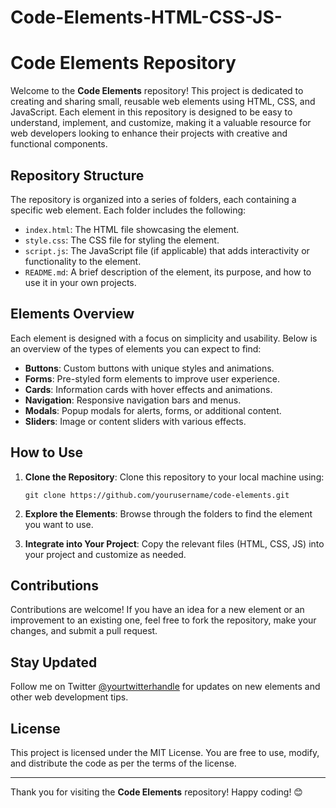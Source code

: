 # Code-Elements-HTML-CSS-JS-
# Code Elements Repository

Welcome to the **Code Elements** repository! This project is dedicated to creating and sharing small, reusable web elements using HTML, CSS, and JavaScript. Each element in this repository is designed to be easy to understand, implement, and customize, making it a valuable resource for web developers looking to enhance their projects with creative and functional components.

## Repository Structure

The repository is organized into a series of folders, each containing a specific web element. Each folder includes the following:

- `index.html`: The HTML file showcasing the element.
- `style.css`: The CSS file for styling the element.
- `script.js`: The JavaScript file (if applicable) that adds interactivity or functionality to the element.
- `README.md`: A brief description of the element, its purpose, and how to use it in your own projects.

## Elements Overview

Each element is designed with a focus on simplicity and usability. Below is an overview of the types of elements you can expect to find:

- **Buttons**: Custom buttons with unique styles and animations.
- **Forms**: Pre-styled form elements to improve user experience.
- **Cards**: Information cards with hover effects and animations.
- **Navigation**: Responsive navigation bars and menus.
- **Modals**: Popup modals for alerts, forms, or additional content.
- **Sliders**: Image or content sliders with various effects.

## How to Use

1. **Clone the Repository**: Clone this repository to your local machine using:
   ```
   git clone https://github.com/yourusername/code-elements.git
   ```

2. **Explore the Elements**: Browse through the folders to find the element you want to use.

3. **Integrate into Your Project**: Copy the relevant files (HTML, CSS, JS) into your project and customize as needed.

## Contributions

Contributions are welcome! If you have an idea for a new element or an improvement to an existing one, feel free to fork the repository, make your changes, and submit a pull request.

## Stay Updated

Follow me on Twitter [@yourtwitterhandle](https://twitter.com/yourtwitterhandle) for updates on new elements and other web development tips.

## License

This project is licensed under the MIT License. You are free to use, modify, and distribute the code as per the terms of the license.

---

Thank you for visiting the **Code Elements** repository! Happy coding! 😊
